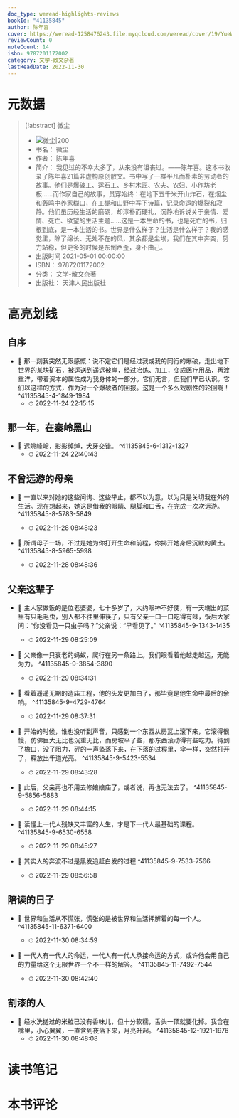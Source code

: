 ```yaml
---
doc_type: weread-highlights-reviews
bookId: "41135845"
author: 陈年喜
cover: https://weread-1258476243.file.myqcloud.com/weread/cover/19/YueWen_41135845/t7_YueWen_41135845.jpg
reviewCount: 0
noteCount: 14
isbn: 9787201172002
category: 文学-散文杂著
lastReadDate: 2022-11-30
---
```

# 元数据
> [!abstract] 微尘
> - ![ 微尘|200](https://weread-1258476243.file.myqcloud.com/weread/cover/19/YueWen_41135845/t7_YueWen_41135845.jpg)
> - 书名： 微尘
> - 作者： 陈年喜
> - 简介： 我见过的不幸太多了，从来没有沮丧过。——陈年喜。这本书收录了陈年喜21篇非虚构原创散文。书中写了一群平凡而朴素的劳动者的故事。他们是爆破工、运石工、乡村木匠、农夫、农妇、小作坊老板……而作家自己的故事，贯穿始终：在地下五千米开山炸石，在烟尘和轰鸣中养家糊口，在工棚和山野中写下诗篇，记录命运的爆裂和寂静。他们虽历经生活的磨砺，却淳朴而硬扎，沉静地诉说关于亲情、爱情、死亡、欲望的生活主题……这是一本生命的书，也是死亡的书，归根到底，是一本生活的书。世界是什么样子？生活是什么样子？我的感觉里，除了绵长、无处不在的风，其余都是尘埃，我们在其中奔突，努力站稳，但更多的时候是东倒西歪，身不由己。
> - 出版时间 2021-05-01 00:00:00
> - ISBN： 9787201172002
> - 分类： 文学-散文杂著
> - 出版社： 天津人民出版社

# 高亮划线

## 自序


- 📌 那一刻我突然无限感慨：说不定它们是经过我或我的同行的爆破，走出地下世界的某块矿石，被运送到遥远彼岸，经过冶炼、加工，变成医疗用品，再渡重洋，带着资本的属性成为我身体的一部分。它们无言，但我们早已认识。它们以这样的方式，作为对一个爆破者的回报。这是一个多么戏剧性的轮回啊！ ^41135845-4-1849-1984
    - ⏱ 2022-11-24 22:15:15 
## 那一年，在秦岭黑山


- 📌 远眺峰岭，影影绰绰，犬牙交错。 ^41135845-6-1312-1327
    - ⏱ 2022-11-24 22:40:43 
## 不曾远游的母亲


- 📌 一直以来对她的这些问询、这些举止，都不以为意，以为只是关切我在外的生活。现在想起来，她这是借我的眼睛、腿脚和口舌，在完成一次次远游。 ^41135845-8-5783-5849
    - ⏱ 2022-11-28 08:48:23 

- 📌 所谓母子一场，不过是她为你打开生命和前程，你揭开她身后沉默的黄土。 ^41135845-8-5965-5998
    - ⏱ 2022-11-28 08:48:36 
## 父亲这辈子


- 📌 主人家做饭的是位老婆婆，七十多岁了，大约眼神不好使，有一天端出的菜里有只毛毛虫，别人都不往里伸筷子，只有父亲一口一口吃得有味，饭后大家问：“你没看见一只虫子吗？”父亲说：“早看见了。” ^41135845-9-1343-1435
    - ⏱ 2022-11-29 08:25:09 

- 📌 父亲像一只衰老的蚂蚁，爬行在另一条路上。我们眼看着他越走越远，无能为力。 ^41135845-9-3854-3890
    - ⏱ 2022-11-29 08:34:31 

- 📌 看着遥遥无期的造庙工程，他的头发更加白了，那毕竟是他生命中最后的余响。 ^41135845-9-4729-4764
    - ⏱ 2022-11-29 08:37:31 

- 📌 开始的时候，谁也没听到声音，只感到一个东西从房瓦上滚下来，它滚得很慢，仿佛巨大无比也沉重无比，而房坡平了些，那东西滚动得有些吃力。待到了檐口，没了阻力，砰的一声坠落下来，在下落的过程里，伞一样，突然打开了，释放出千道光亮。 ^41135845-9-5423-5534
    - ⏱ 2022-11-29 08:43:28 

- 📌 此后，父亲再也不用去修娘娘庙了，或者说，再也无法去了。 ^41135845-9-5856-5883
    - ⏱ 2022-11-29 08:44:15 

- 📌 读懂上一代人残缺又丰富的人生，才是下一代人最基础的课程。 ^41135845-9-6530-6558
    - ⏱ 2022-11-29 08:45:27 

- 📌 其实人的奔波不过是黑发追赶白发的过程 ^41135845-9-7533-7566
    - ⏱ 2022-11-29 08:56:58 
## 陪读的日子


- 📌 世界和生活从不慌张，慌张的是被世界和生活押解着的每一个人。 ^41135845-11-6371-6400
    - ⏱ 2022-11-30 08:34:59 

- 📌 一代人有一代人的命运，一代人有一代人承接命运的方式，或许他会用自己的力量给这个无限世界一个不一样的解答。 ^41135845-11-7492-7544
    - ⏱ 2022-11-30 08:42:40 
## 割漆的人


- 📌 经水洗搓过的米粒已没有香味儿，但十分软糯，舌头一顶就要化掉。我含在嘴里，小心翼翼，一直含到夜落下来，月亮升起。 ^41135845-12-1921-1976
    - ⏱ 2022-11-30 08:48:08 
# 读书笔记

# 本书评论
